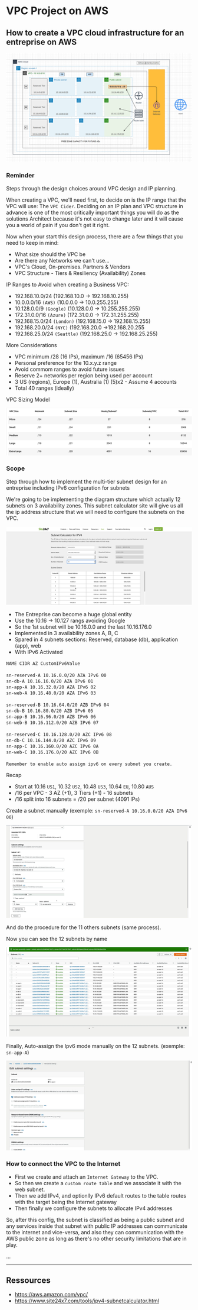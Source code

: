 # VPC Project on AWS

## How to create a VPC cloud infrastructure for an entreprise on AWS

![This is an image](https://github.com/stanleycharles/AWS/blob/main/AWS%20VPC%20Project/AWS%20VPC%20Project%20Diagram.png)

### Reminder

Steps through the design choices around VPC design and IP planning.

When creating a VPC, we'll need first, to decide on is the IP range that the VPC will use: The ``VPC Cider``. 
Deciding on an IP plan and VPC structure in advance is one of the most critically important things you will do as the solutions Architect because it's not easy to change later and it will cause you a world of pain if you don't get it right.

Now when your start this design process, there are a few things that you need to keep in mind:

 - What size should the VPC be
 - Are there any Networks we can't use...
 - VPC's Cloud, On-premises. Partners & Vendors
 - VPC Structure - Tiers & Resiliency (Availability) Zones
 
 IP Ranges to Avoid when creating a Business VPC:
 
  - 192.168.10.0/24 (192.168.10.0 -> 192.168.10.255)
  - 10.0.0.0/16 ``(AWS)`` (10.0.0.0 -> 10.0.255.255)
  - 10.128.0.0/9 ``(Google)`` (10.128.0.0 -> 10.255.255.255)
  - 172.31.0.0/16 ``(Azure)`` (172.31.0.0 -> 172.31.255.255)
  - 192.168.15.0/24 ``(London)`` (192.168.15.0 -> 192.168.15.255)
  - 192.168.20.0/24 ``(NYC)`` (192.168.20.0 ->192.168.20.255
  - 192.168.25.0/24 ``(Seattle)`` (192.168.25.0 -> 192.168.25.255)

More Considerations

 - VPC minimum /28 (16 IPs), maximum /16 (65456 IPs)
 - Personal preference for the 10.x.y.z range
 - Avoid commom ranges to avoid future issues
 - Reserve 2+ networks per region being used per account
 - 3 US (regions), Europe (1), Australia (1) (5)x2 - Assume 4 accounts
 - Total 40 ranges (ideally)

VPC Sizing Model

![This is an image](https://github.com/stanleycharles/AWS/blob/main/AWS%20VPC%20Project/AWS%20VPC%20-%20Sizing%20Model.png)

### Scope

Step through how to implement the multi-tier subnet design for an entreprise including IPv6 configuration for subnets

We're going to be implementing the diagram structure which actually 12 subnets on 3 availability zones. This subnet calculator site will give us all the ip address structure that we will need to configure the subnets on the VPC.

![This is an image](https://github.com/stanleycharles/AWS/blob/main/AWS%20VPC%20Project/AWS%20VPC%20-%20Subnet%20Calculator.png)

 - The Entreprise can become a huge global entity
 - Use the 10.16 -> 10.127 rangs avoiding Google
 - So the 1st subnet will be 10.16.0.0 and the last 10.16.176.0
 - Implemented in 3 availability zones A, B, C
 - Spared in 4 subnets sections: Reserved, database (db), application (app), web
 - With IPv6 Activated

```
NAME CIDR AZ CustomIPv6Value

sn-reserved-A 10.16.0.0/20 AZA IPv6 00
sn-db-A 10.16.16.0/20 AZA IPv6 01
sn-app-A 10.16.32.0/20 AZA IPv6 02
sn-web-A 10.16.48.0/20 AZA IPv6 03

sn-reserved-B 10.16.64.0/20 AZB IPv6 04
sn-db-B 10.16.80.0/20 AZB IPv6 05
sn-app-B 10.16.96.0/20 AZB IPv6 06
sn-web-B 10.16.112.0/20 AZB IPv6 07

sn-reserved-C 10.16.128.0/20 AZC IPv6 08
sn-db-C 10.16.144.0/20 AZC IPv6 09
sn-app-C 10.16.160.0/20 AZC IPv6 0A
sn-web-C 10.16.176.0/20 AZC IPv6 0B

Remember to enable auto assign ipv6 on every subnet you create.
```

Recap 
 - Start at 10.16 ``US1``, 10.32 ``US2``, 10.48 ``US3``, 10.64 ``EU``, 10.80 ``AUS``
 - /16 per VPC - 3 AZ (+1), 3 Tiers (+1) - 16 subnets
 - /16 split into 16 subnets = /20 per subnet (4091 IPs)

Create a subnet manually (exemple: ``sn-reserved-A 10.16.0.0/20 AZA IPv6 00``)

![This is an image](https://github.com/stanleycharles/AWS/blob/main/AWS%20VPC%20Project/AWS%20VPC%20%20-%20Create%20Subnet.png)

And do the procedure for the 11 others subnets (same process).

Now you can see the 12 subnets by name

![This is an image](https://github.com/stanleycharles/AWS/blob/main/AWS%20VPC%20Project/AWS%20VPC%20-%20VPC%20Enumeration.png)

Finally, Auto-assign the Ipv6 mode manually on the 12 subnets. (exemple: ``sn-app-A``)

![This is an image](https://github.com/stanleycharles/AWS/blob/main/AWS%20VPC%20Project/AWS%20VPC%20-%20Enable%20IPv6.png)

### How to connect the VPC to the Internet

 - First we create and attach an ``Internet Gateway`` to the VPC. 
 - So then we create a ``custom route table`` and we associate it with the web subnet.
 - Then we add IPv4, and optionlly IPv6 default routes to the table routes with the target being the Internet gateway
 - Then finally we configure the subnets to allocate IPv4 addresses

So, after this config, the subnet is classified as being a public subnet and any services inside that subnet with public IP addresses can communicate to the internet and vice-versa, and also they can communication with the AWS public zone as long as there's no other security limitations that are in play.



... 

  ---
  
  ## Ressources
   - https://aws.amazon.com/vpc/
   - https://www.site24x7.com/tools/ipv4-subnetcalculator.html
